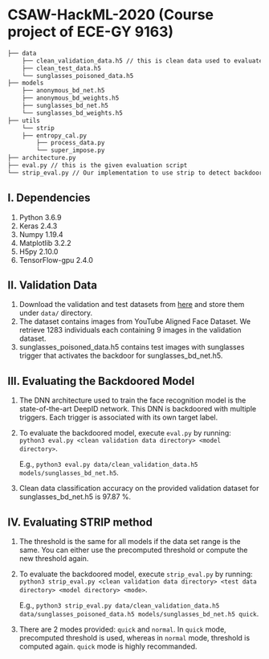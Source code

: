 # CSAW-HackML-2020 (Course project of ECE-GY 9163)

```bash
├── data 
    ├── clean_validation_data.h5 // this is clean data used to evaluate the BadNet and design the backdoor defense
    ├── clean_test_data.h5
    └── sunglasses_poisoned_data.h5
├── models
    ├── anonymous_bd_net.h5
    ├── anonymous_bd_weights.h5
    ├── sunglasses_bd_net.h5
    └── sunglasses_bd_weights.h5
├── utils
    └── strip
	├── entropy_cal.py
        ├── process_data.py
        └── super_impose.py
├── architecture.py
├── eval.py // this is the given evaluation script
└── strip_eval.py // Our implementation to use strip to detect backdoored data and output N+1 class.
```

## I. Dependencies
   1. Python 3.6.9
   2. Keras 2.4.3
   3. Numpy 1.19.4
   4. Matplotlib 3.2.2
   5. H5py 2.10.0
   6. TensorFlow-gpu 2.4.0
   
## II. Validation Data
   1. Download the validation and test datasets from [here](https://drive.google.com/drive/folders/13o2ybRJ1BkGUvfmQEeZqDo1kskyFywab?usp=sharing) and store them under `data/` directory.
   2. The dataset contains images from YouTube Aligned Face Dataset. We retrieve 1283 individuals each containing 9 images in the validation dataset.
   3. sunglasses_poisoned_data.h5 contains test images with sunglasses trigger that activates the backdoor for sunglasses_bd_net.h5.

## III. Evaluating the Backdoored Model
   1. The DNN architecture used to train the face recognition model is the state-of-the-art DeepID network. This DNN is backdoored with multiple triggers. Each trigger is associated with its own target label. 
   2. To evaluate the backdoored model, execute `eval.py` by running:  
      `python3 eval.py <clean validation data directory> <model directory>`.
      
      E.g., `python3 eval.py data/clean_validation_data.h5  models/sunglasses_bd_net.h5`.
   3. Clean data classification accuracy on the provided validation dataset for sunglasses_bd_net.h5 is 97.87 %.

## IV. Evaluating STRIP method 
   1. The threshold is the same for all models if the data set range is the same. You can either use the precomputed threshold or compute the new threshold again.
   2. To evaluate the backdoored model, execute `strip_eval.py` by running:  
      `python3 strip_eval.py <clean validation data directory> <test data directory> <model directory> <mode>`.
      
      E.g., `python3 strip_eval.py data/clean_validation_data.h5 data/sunglasses_poisoned_data.h5 models/sunglasses_bd_net.h5 quick`.
   3. There are 2 modes provided: `quick` and `normal`. In `quick` mode, precomputed threshold is used, whereas in `normal` mode, threshold is computed again. `quick` mode is highly recommanded.

